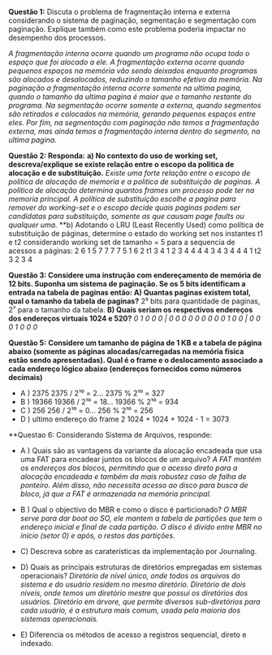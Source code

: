 **Questão 1:** Discuta o problema de fragmentação interna e externa considerando o sistema de paginação, segmentação e segmentação com paginação. Explique também como este problema poderia impactar no desempenho dos processos.

_A fragmentação interna ocorre quando um programa não ocupa todo o espaço que foi alocado a ele. A fragmentação externa ocorre quando pequenos espaços na memória vão sendo deixados enquanto programas são alocados e desalocados, reduzindo o tamanho efetivo da memória. Na paginação a fragmentação interna ocorre somente na ultima pagina, quando o tamanho da ultima pagina é maior que o tamanho restante do programa. Na segmentação ocorre somente a externa, quando segmentos são retirados e colocados na memória, gerando pequenos espaços entre eles. Por fim, na segmentação com paginação não temos a fragmentação externa, mas ainda temos a fragmentação interna dentro do segmento, na ultima pagina._

**Questão 2: Responda:**
**a) No contexto do uso de working set, descreva/explique se existe relação entre o escopo da politica de alocação e de substituição.**
_Existe uma forte relação entre o escopo de politica de alocação de memoria e a politica de substituição de paginas. A politica de alocação determina quantos frames um processo pode ter na memoria principal. A politica de substituição escolhe a pagina para remover do working-set e o escopo decide quais paginas podem ser candidatas para substituição, somente as que causam page faults ou qualquer uma._
**b) Adotando o LRU (Least Recently Used) como política de substituição de páginas, determine o estado do working set nos instantes t1 e t2 considerando working set de tamanho = 5 para a sequencia de acessos a páginas:
2 6 1 5 7 7 7 7 5 1 6 2 t1 3 4 1 2 3 4 4 4 4 3 4 3 4 4 4 1 t2 3 2 3 4

**Questão 3: Considere uma instrução com endereçamento de memória de 12 bits. Suponha um sistema de paginação. Se os 5 bits identificam a entrada na tabela de paginas então:
A) Quantas paginas existem total, qual o tamanho da tabela de paginas?**
2⁵ bits para quantidade de paginas, 2⁷ para o tamanho da tabela.
**B) Quais seriam os respectivos endereços dos endereços virtuais 1024 e 520?**
_0 1 0 0 0 | 0 0 0 0 0 0 0
0 0 1 0 0 | 0 0 0 1 0 0 0_

**Questão 5:** **Considere um tamanho de página de 1 KB e a tabela de página abaixo (somente as páginas alocadas/carregadas na memória física estão sendo apresentadas).
Qual é o frame e o deslocamento associado a cada endereço lógico abaixo (endereços fornecidos como números decimais)**
- A ) 2375
2375 / 2¹⁰ = 2...
2375 % 2¹⁰ = 327
- B ) 19366
19366 / 2¹⁰ = 18...
19366 % 2¹⁰ = 934
- C ) 256
256 / 2¹⁰ = 0...
256 % 2¹⁰ = 256
- D ) ultimo endereço do frame 2
1024 + 1024 + 1024 - 1 = 3073

**Questao 6: Considerando Sistema de Arquivos, responde:
- A ) Quais são as vantagens da variante da alocação encadeada que usa uma FAT para encadear juntos os blocos de um arquivo? 
	_A FAT mantém os endereços dos blocos, permitindo que o acesso direto para a alocação encadeada e também da mais robustez caso de falha de ponteiro. Além disso, não necessita acesso ao disco para busca de bloco, já que a FAT é armazenada na memória principal._

- B ) Qual o objectivo do MBR e como o disco é particionado?
	_O MBR serve para dar boot ao SO, ele mantem a tabela de partições que tem o endereço inicial e final de cada partição. O disco é divido entre MBR no inicio (setor 0) e após, o restos das partições._

- C) Descreva sobre as caraterísticas da implementação por Journaling.

- D) Quais as principais estruturas de diretórios empregadas em sistemas operacionais?
	_Diretório de nível único, onde todos os arquivos do sistema e do usuário residem no mesmo diretório.
	Diretório de dois níveis, onde temos um diretório mestre que possui os diretórios dos usuários.
	Diretório em árvore, que permite diversos sub-diretórios para cada usuário, é a estrutura mais comum, usada pela maioria dos sistemas operacionais._

- E) Diferencia os métodos de acesso a registros sequencial, direto e indexado.
	
